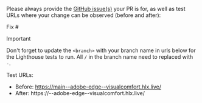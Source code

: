 Please always provide the [GitHub issue(s)](../issues) your PR is for, as well as test URLs where your change can be observed (before and after):

Fix #<gh-issue-id>

> [!IMPORTANT]  
> Don't forget to update the `<branch>` with your branch name in urls below for the Lighthouse tests to run. All `/` in the branch name need to replaced with `-`. 

Test URLs:
- Before: https://main--adobe-edge--visualcomfort.hlx.live/
- After: https://<branch>--adobe-edge--visualcomfort.hlx.live/
